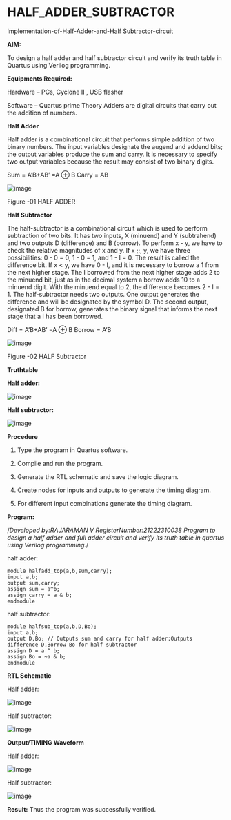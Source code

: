 # HALF_ADDER_SUBTRACTOR

Implementation-of-Half-Adder-and-Half Subtractor-circuit

**AIM:**

To design a half adder and half subtractor circuit and verify its truth table in Quartus using Verilog programming.

**Equipments Required:**

Hardware – PCs, Cyclone II , USB flasher 

Software – Quartus prime Theory Adders are digital circuits that carry out the addition of numbers.

**Half Adder**

Half adder is a combinational circuit that performs simple addition of two binary numbers. The input variables designate the augend and addend bits; the output variables produce the sum and carry. It is necessary to specify two output variables because the result may consist of two binary digits.

Sum = A’B+AB’ =A ⊕ B Carry = AB

![image](https://github.com/naavaneetha/HALF_ADDER_SUBTRACTOR/assets/154305477/bd4a0b2c-cdbc-4184-ab08-81578f121e1f)

Figure -01 HALF ADDER

**Half Subtractor**

The half-subtractor is a combinational circuit which is used to perform subtraction of two bits. It has two inputs, X (minuend) and Y (subtrahend) and two outputs D (difference) and B (borrow). To perform x - y, we have to check the relative magnitudes of x and y. If x ;;, y, we have three possibilities: 0 - 0 = 0, 1 - 0 = 1, and 1 - I = 0. The result is called the difference bit. If x < y, we have 0 - I, and it is necessary to borrow a 1 from the next higher stage. The I borrowed from the next higher stage adds 2 to the minuend bit, just as in the decimal system a borrow adds 10 to a minuend digit. With the minuend equal to 2, the difference becomes 2 - I = 1. The half-subtractor needs two outputs. One output generates the difference and will be designated by the symbol D. The second output, designated B for borrow, generates the binary signal that informs the next stage that a I has been borrowed. 

Diff = A’B+AB’ =A ⊕ B
Borrow = A’B

 ![image](https://github.com/naavaneetha/HALF_ADDER_SUBTRACTOR/assets/154305477/d76b099c-513f-4e7c-843a-e2fd028a531a)

Figure -02 HALF Subtractor

**Truthtable**

**Half adder:**

![image](https://github.com/Rajaraman77/HALF_ADDER_SUBTRACTOR/assets/150319383/6eb49eaf-3c7e-4c11-96fa-4ad43e98760b)

**Half subtractor:**

![image](https://github.com/Rajaraman77/HALF_ADDER_SUBTRACTOR/assets/150319383/5b8cd4c5-7b6d-4b05-8e7d-c92db391caf0)


**Procedure**

1.	Type the program in Quartus software.

2.	Compile and run the program.

3.	Generate the RTL schematic and save the logic diagram.

4.	Create nodes for inputs and outputs to generate the timing diagram.

5.	For different input combinations generate the timing diagram.


**Program:**

/*Developed by:RAJARAMAN V
RegisterNumber:21222310038
Program to design a half adder and full adder circuit and verify its truth table in quartus using Verilog programming.*/

half adder:
```
module halfadd_top(a,b,sum,carry);
input a,b;
output sum,carry; 
assign sum = a^b;
assign carry = a & b;
endmodule
```
half subtractor:
```
module halfsub_top(a,b,D,Bo);
input a,b;
output D,Bo; // Outputs sum and carry for half adder:Outputs difference D,Borrow Bo for half subtractor
assign D = a ^ b;
assign Bo = ~a & b;
endmodule
```
**RTL Schematic**

Half adder:

![image](https://github.com/Rajaraman77/HALF_ADDER_SUBTRACTOR/assets/150319383/87b45cfc-88ec-43a4-8264-713a4a3a13d9)

Half subtractor:

![image](https://github.com/Rajaraman77/HALF_ADDER_SUBTRACTOR/assets/150319383/b125452b-6619-4ff9-9653-404a8acea565)

**Output/TIMING Waveform**

Half adder:

![image](https://github.com/Rajaraman77/HALF_ADDER_SUBTRACTOR/assets/150319383/9a1be697-b18e-4593-85b1-457edb712a4e)

Half subtractor:

![image](https://github.com/Rajaraman77/HALF_ADDER_SUBTRACTOR/assets/150319383/4d0c8ef5-4704-462b-a95f-70aa8ee8aefd)

**Result:**
Thus the program was successfully verified.
